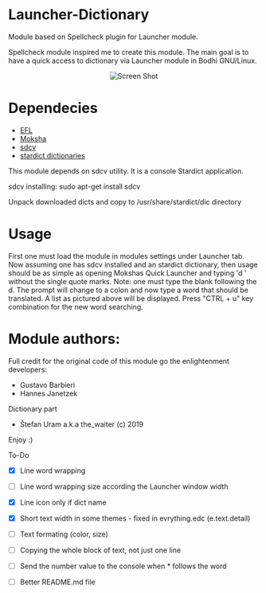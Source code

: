 # Launcher-Dictionary

Module based on Spellcheck plugin for Launcher module.

Spellcheck module inspired me to create this module. The main goal is to have a quick access to dictionary via Launcher module in Bodhi GNU/Linux.


<p align="center">
  <img src="http://www.enlightenment.org/ss/e-5c546dd0973cc5.02130478.png" alt="Screen Shot">
</p>


# Dependecies

* [EFL](https://www.enlightenment.org/download)
* [Moksha](https://github.com/JeffHoogland/moksha)
* [sdcv](https://wiki.archlinux.org/index.php/Sdcv)
* [stardict dictionaries](https://sites.google.com/site/gtonguedict/home/stardict-dictionaries)

This module depends on sdcv utility. It is a console Stardict application.

sdcv installing:
sudo apt-get install sdcv

Unpack downloaded dicts and copy to /usr/share/stardict/dic directory

# Usage

First one must load the module in modules settings under Launcher tab. Now assuming one has sdcv installed and an stardict dictionary, then usage should be as simple as opening Mokshas Quick Launcher and typing 'd ' without the single quote marks. Note: one must type the blank following the d. The prompt will change to a colon and now type a word that should be translated. A list as pictured above will be displayed.
Press "CTRL + u" key combination for the new word searching. 

# Module authors:

Full credit for the original code of this module go the enlightenment developers:
* Gustavo Barbieri
* Hannes Janetzek

Dictionary part
* Štefan Uram a.k.a the_waiter <Bodhi Linux developer> (c) 2019

Enjoy :)

To-Do

 - [x] Line word wrapping
 - [ ] Line word wrapping size according the Launcher window width
 - [x] Line icon only if dict name 
 - [x] Short text width in some themes - fixed in evrything.edc (e.text.detail)
 - [ ] Text formating (color, size)
 - [ ] Copying the whole block of text, not just one line
 - [ ] Send the number value to the console when * follows the word
 - [ ] Better README.md file

